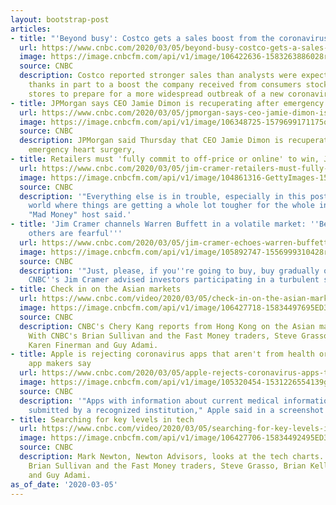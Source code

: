 ```yaml
---
layout: bootstrap-post
articles:
- title: "'Beyond busy': Costco gets a sales boost from the coronavirus"
  url: https://www.cnbc.com/2020/03/05/beyond-busy-costco-gets-a-sales-boost-from-the-coronavirus.html
  image: https://image.cnbcfm.com/api/v1/image/106422636-1583263886028rts34g8x.jpg?v=1583443960
  source: CNBC
  description: Costco reported stronger sales than analysts were expecting Thursday,
    thanks in part to a boost the company received from consumers stocking up at its
    stores to prepare for a more widespread outbreak of a new coronavirus.
- title: JPMorgan says CEO Jamie Dimon is recuperating after emergency heart surgery
  url: https://www.cnbc.com/2020/03/05/jpmorgan-says-ceo-jamie-dimon-is-recuperating-after-emergency-heart-surgery.html
  image: https://image.cnbcfm.com/api/v1/image/106348725-1579699171175qa7a6yrl.jpg?v=1579699208
  source: CNBC
  description: JPMorgan said Thursday that CEO Jamie Dimon is recuperating after having
    emergency heart surgery,
- title: Retailers must 'fully commit to off-price or online' to win, Jim Cramer says
  url: https://www.cnbc.com/2020/03/05/jim-cramer-retailers-must-fully-commit-to-off-price-or-online-to-win.html
  image: https://image.cnbcfm.com/api/v1/image/104861316-GettyImages-158896257.jpg?v=1583446618
  source: CNBC
  description: '"Everything else is in trouble, especially in this post-coronavirus
    world where things are getting a whole lot tougher for the whole industry," the
    "Mad Money" host said.'
- title: 'Jim Cramer channels Warren Buffett in a volatile market: ''Be greedy when
    others are fearful'''
  url: https://www.cnbc.com/2020/03/05/jim-cramer-echoes-warren-buffett-be-greedy-when-others-are-fearful.html
  image: https://image.cnbcfm.com/api/v1/image/105892747-1556999310428rtx6ubdx1.jpg?v=1583446738
  source: CNBC
  description: '"Just, please, if you''re going to buy, buy gradually on the way down,"
    CNBC''s Jim Cramer advised investors participating in a turbulent stock market.'
- title: Check in on the Asian markets
  url: https://www.cnbc.com/video/2020/03/05/check-in-on-the-asian-markets.html
  image: https://image.cnbcfm.com/api/v1/image/106427718-15834497695ED3-FM-F-BLOCK-030420.jpg?v=1583449768
  source: CNBC
  description: CNBC's Chery Kang reports from Hong Kong on the Asian markets open.
    With CNBC's Brian Sullivan and the Fast Money traders, Steve Grasso, Brian Kelly,
    Karen Finerman and Guy Adami.
- title: Apple is rejecting coronavirus apps that aren't from health organizations,
    app makers say
  url: https://www.cnbc.com/2020/03/05/apple-rejects-coronavirus-apps-that-arent-from-health-organizations.html
  image: https://image.cnbcfm.com/api/v1/image/105320454-1531226554139gettyimages-967227678.jpeg?v=1531226618
  source: CNBC
  description: '"Apps with information about current medical information need to be
    submitted by a recognized institution," Apple said in a screenshot seen by CNBC.'
- title: Searching for key levels in tech
  url: https://www.cnbc.com/video/2020/03/05/searching-for-key-levels-in-tech.html
  image: https://image.cnbcfm.com/api/v1/image/106427706-15834492495ED3-FM-C-BLOCK-030420.jpg?v=1583449225
  source: CNBC
  description: Mark Newton, Newton Advisors, looks at the tech charts. With CNBC's
    Brian Sullivan and the Fast Money traders, Steve Grasso, Brian Kelly, Karen Finerman
    and Guy Adami.
as_of_date: '2020-03-05'
---
```


